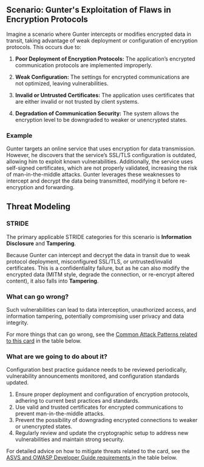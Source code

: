 ## Scenario: Gunter's Exploitation of Flaws in Encryption Protocols

Imagine a scenario where Gunter intercepts or modifies encrypted data in transit, taking advantage of weak deployment or configuration of encryption protocols. This occurs due to:

1. **Poor Deployment of Encryption Protocols:** The application’s encrypted communication protocols are implemented improperly.

2. **Weak Configuration:** The settings for encrypted communications are not optimized, leaving vulnerabilities.

3. **Invalid or Untrusted Certificates:** The application uses certificates that are either invalid or not trusted by client systems.

4. **Degradation of Communication Security:** The system allows the encryption level to be downgraded to weaker or unencrypted states.

### Example

Gunter targets an online service that uses encryption for data transmission. However, he discovers that the service’s SSL/TLS configuration is outdated, allowing him to exploit known vulnerabilities. Additionally, the service uses self-signed certificates, which are not properly validated, increasing the risk of man-in-the-middle attacks. Gunter leverages these weaknesses to intercept and decrypt the data being transmitted, modifying it before re-encryption and forwarding.

## Threat Modeling

### STRIDE

The primary applicable STRIDE categories for this scenario is **Information Disclosure** and **Tampering**.

Because Gunter can intercept and decrypt the data in transit due to weak protocol deployment, misconfigured SSL/TLS, or untrusted/invalid certificates. This is a confidentiality failure, but as he can also modify the encrypted data (MITM style, degrade the connection, or re-encrypt altered content), it also falls into **Tampering**.

### What can go wrong?

Such vulnerabilities can lead to data interception, unauthorized access, and information tampering, potentially compromising user privacy and data integrity.

For more things that can go wrong, see the [Common Attack Patterns related to this card](#mapping 'Common Attack Patterns related to this card [internal]') in the table below.

### What are we going to do about it?

Configuration best practice guidance needs to be reviewed periodically, vulnerability announcements monitored, and configuration standards updated.

1. Ensure proper deployment and configuration of encryption protocols, adhering to current best practices and standards.
2. Use valid and trusted certificates for encrypted communications to prevent man-in-the-middle attacks.
3. Prevent the possibility of downgrading encrypted connections to weaker or unencrypted states.
4. Regularly review and update the cryptographic setup to address new vulnerabilities and maintain strong security.

For detailed advice on how to mitigate threats related to the card, see the [ASVS and OWASP Developer Guide requirements ](#mapping 'ASVS and OWASP Developer Guide requirements [internal]') in the table below.
